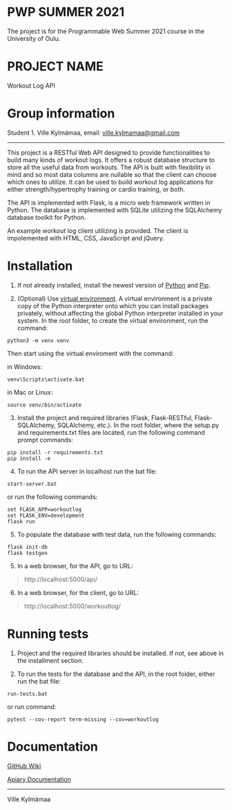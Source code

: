 # PWP SUMMER 2021

The project is for the Programmable Web Summer 2021 course in the University of Oulu.



# PROJECT NAME

Workout Log API



# Group information
Student 1. Ville Kylmämaa, email: ville.kylmamaa@gmail.com

---

This project is a RESTful Web API designed to provide functionalities to build many kinds of workout logs. It offers a robust database structure to store all the useful data from workouts. The API is built with flexibility in mind and so most data columns are nullable so that the client can choose which ones to utilize. It can be used to build workout log applications for either strength/hypertrophy training or cardio training, or both.

The API is implemented with Flask, is a micro web framework written in Python. The database is implemented with SQLite utilizing the SQLAlchemy database toolkit for Python.

An example workout log client utilizing is provided. The client is impolemented with HTML, CSS, JavaScript and jQuery.



# Installation

1. If not already installed, install the newest version of [Python](https://www.python.org/downloads/) and [Pip](https://pypi.org/project/pip/).

2. (Optional) Use [virtual environment](https://docs.python.org/3/tutorial/venv.html). A virtual environment is a private copy of the Python interpreter onto which you can install packages privately, without affecting the global Python interpreter installed in your system. In the root folder, to create the virtual environment, run the command:

```
python3 -m venv venv
```

Then start using the virtual enviroment with the command:

in Windows:

```
venv\Scripts\activate.bat
```

in Mac or Linux:

```
source venv/bin/activate
```


3. Install the project and required libraries (Flask, Flask-RESTful, Flask-SQLAlchemy, SQLAlchemy, etc.). In the root folder, where the setup.py and requirements.txt files are located, run the following command prompt commands:
 
 ```
 pip install -r requirements.txt
 pip install -e
 ```

4. To run the API server in localhost run the bat file:

```
start-server.bat
```

or run the following commands:

```
set FLASK_APP=workoutlog
set FLASK_ENV=development
flask run
```


5. To populate the database with test data, run the following commands:

```
flask init-db
flask testgen
```

5. In a web browser, for the API, go to URL: 

>http://localhost:5000/api/

6. In a web browser, for the client, go to URL:

>http://localhost:5000/workoutlog/



# Running tests

1. Project and the required libraries should be installed. If not, see above in the installment section.

2. To run the tests for the database and the API, in the root folder, either run the bat file:

```
run-tests.bat
```

or run command:

```
pytest --cov-report term-missing --cov=workoutlog
```


# Documentation

[GitHub Wiki](https://github.com/VilleKylmamaa/WorkoutLogAPI/wiki)

[Apiary Documentation](https://workoutlogapi.docs.apiary.io/#)



---

Ville Kylmämaa



